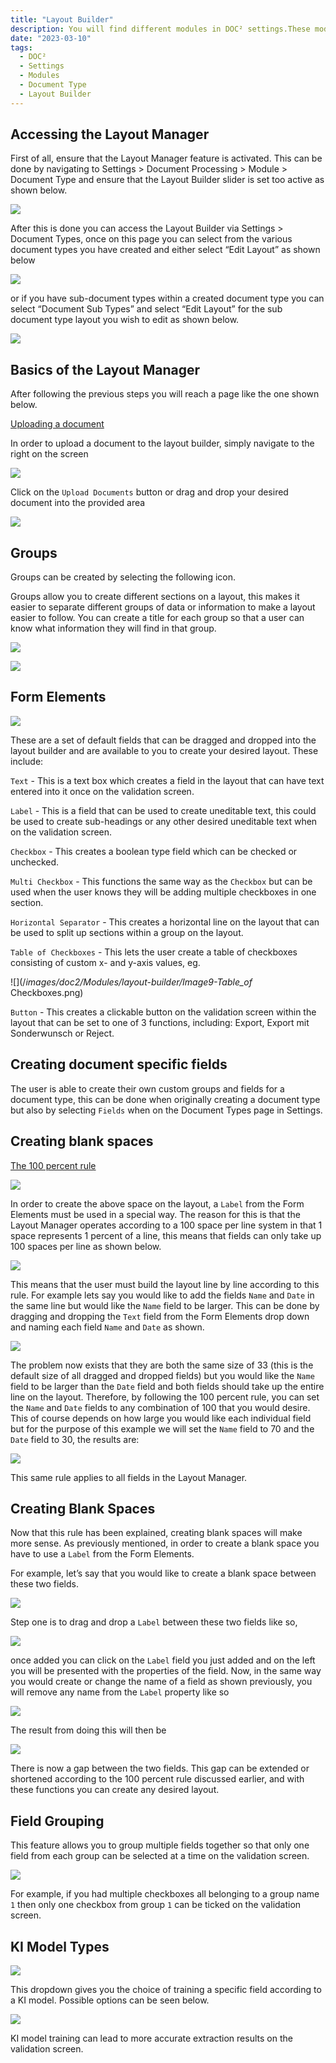 ```yaml
---
title: "Layout Builder"
description: You will find different modules in DOC² settings.These modules are important if you like to deal with PO Matching and use the table extraction functionality. 
date: "2023-03-10"
tags:
  - DOC²
  - Settings
  - Modules
  - Document Type
  - Layout Builder
---
```



## Accessing the Layout Manager

First of all, ensure that the Layout Manager feature is activated. This can be done by navigating to Settings > Document Processing > Module > Document Type and ensure that the Layout Builder slider is set too active as shown below.

![](/_images/doc2/Modules/layout-builder/Image1-Accessing_Layout_Manager.png)

After this is done you can access the Layout Builder via Settings > Document Types, once on this page you can select from the various document types you have created and either select “Edit Layout” as shown below

![](/_images/doc2/Modules/layout-builder/Image2-Edit_Layout.png)

or if you have sub-document types within a created document type you can select “Document Sub Types” and select “Edit Layout” for the sub document type layout you wish to edit as shown below.

![](/_images/doc2/Modules/layout-builder/Image3-Doc_Sub_Types.png)

## Basics of the Layout Manager 

After following the previous steps you will reach a page like the one shown below.

<ins>Uploading a document</ins>

In order to upload a document to the layout builder, simply navigate to the right on the screen 

![](/_images/doc2/Modules/layout-builder/Image4-Uploading_a_Doc1.png)

Click on the `Upload Documents` button or drag and drop your desired document into the provided area

![](/_images/doc2/Modules/layout-builder/Image5-Uploading_a_Doc2.png)

## Groups

Groups can be created by selecting the following icon.

Groups allow you to create different sections on a layout, this makes it easier to separate different groups of data or information to make a layout easier to follow. You can create a title for each group so that a user can know what information they will find in that group.

![](/_images/doc2/Modules/layout-builder/Image6-Groups1.png)

![](/_images/doc2/Modules/layout-builder/Image7-Groups2.png)

## Form Elements

![](/_images/doc2/Modules/layout-builder/Image8-Form_Elements.png)

These are a set of default fields that can be dragged and dropped into the layout builder and are available to you to create your desired layout. These include:

`Text` - This is a text box which creates a field in the layout that can have text entered into it once on the validation screen.

`Label` - This is a field that can be used to create uneditable text, this could be used to create sub-headings or any other desired uneditable text when on the validation screen.

`Checkbox` - This creates a boolean type field which can be checked or unchecked.

`Multi Checkbox` - This functions the same way as the `Checkbox` but can be used when the user knows they will be adding multiple checkboxes in one section.

`Horizontal Separator` - This creates a horizontal line on the layout that can be used to split up sections within a group on the layout.

`Table of Checkboxes` - This lets the user create a table of checkboxes consisting of custom  x- and y-axis values, eg. 

![](/_images/doc2/Modules/layout-builder/Image9-Table_of_ Checkboxes.png)

`Button` - This creates a clickable button on the validation screen within the layout that can be set to one of 3 functions, including: Export, Export mit Sonderwunsch or Reject.

## Creating document specific fields

The user is able to create their own custom groups and fields for a document type, this can be done when originally creating a document type but also by selecting `Fields` when on the Document Types page in Settings.

## Creating blank spaces

<ins>The 100 percent rule</ins>

![](/_images/doc2/Modules/layout-builder/Image10-Blank_Spaces_1.png)

In order to create the above space on the layout, a `Label` from the Form Elements must be used in a special way. The reason for this is that the Layout Manager operates according to a 100 space per line system in that 1 space represents 1 percent of a line, this means that fields can only take up 100 spaces per line as shown below.

![](/_images/doc2/Modules/layout-builder/Image11-Blank_Spaces_2.png)

This means that the user must build the layout line by line according to this rule. For example lets say you would like to add the fields `Name` and `Date` in the same line but would like the `Name` field to be larger. This can be done by dragging and dropping the `Text` field from the Form Elements drop down and naming each field `Name` and `Date` as shown.

![](/_images/doc2/Modules/layout-builder/Image12-Blank_Spaces_3.png)

The problem now exists that they are both the same size of 33 (this is the default size of all dragged and dropped fields) but you would like the `Name` field to be larger than the `Date` field and both fields should take up the entire line on the layout. Therefore, by following the 100 percent rule, you can set the `Name` and `Date` fields to any combination of 100 that you would desire. This of course depends on how large you would like each individual field but for the purpose of this example we will set the `Name` field to 70 and the `Date` field to 30, the results are:

![](/_images/doc2/Modules/layout-builder/Image13-Blank_Spaces_4.png)

This same rule applies to all fields in the Layout Manager.

## Creating Blank Spaces

Now that this rule has been explained, creating blank spaces will make more sense. As previously mentioned, in order to create a blank space you have to use a `Label` from the Form Elements.

For example, let’s say that you would like to create a blank space between these two fields.

![](/_images/doc2/Modules/layout-builder/Image14-Blank_Spaces_5.png)

Step one is to drag and drop a `Label` between these two fields like so,

![](/_images/doc2/Modules/layout-builder/Image15-Blank_Spaces_6.png)

once added you can click on the `Label` field you just added and on the left you will be presented with the properties of the field. Now, in the same way you would create or change the name of a field as shown previously, you will remove any name from the `Label` property like so

![](/_images/doc2/Modules/layout-builder/Image16-Blank_Spaces_7.png)

The result from doing this will then be

![](/_images/doc2/Modules/layout-builder/Image17-Blank_Spaces_8.png)

There is now a gap between the two fields. This gap can be extended or shortened according to the 100 percent rule discussed earlier, and with these functions you can create any desired layout.

## Field Grouping

This feature allows you to group multiple fields together so that only one field from each group can be selected at a time on the validation screen.

![](/_images/doc2/Modules/layout-builder/Image18-Field_Grouping.png)

For example, if you had multiple checkboxes all belonging to a group name `1` then only one checkbox from group `1` can be ticked on the validation screen.

## KI Model Types

![](/_images/doc2/Modules/layout-builder/Image19-KI-Models_1.png)

This dropdown gives you the choice of training a specific field according to a KI model. Possible options can be seen below.

![](/_images/doc2/Modules/layout-builder/Image20-KI-Models_2.png)

KI model training can lead to more accurate extraction results on the validation screen.




